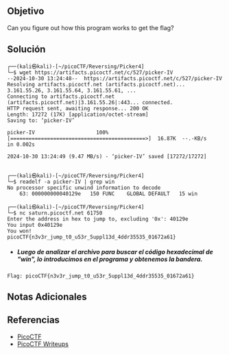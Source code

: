 ## Objetivo
Can you figure out how this program works to get the flag?
## Solución
```
┌──(kali㉿kali)-[~/picoCTF/Reversing/Picker4]
└─$ wget https://artifacts.picoctf.net/c/527/picker-IV
--2024-10-30 13:24:48--  https://artifacts.picoctf.net/c/527/picker-IV
Resolving artifacts.picoctf.net (artifacts.picoctf.net)... 3.161.55.26, 3.161.55.64, 3.161.55.61, ...
Connecting to artifacts.picoctf.net (artifacts.picoctf.net)|3.161.55.26|:443... connected.
HTTP request sent, awaiting response... 200 OK
Length: 17272 (17K) [application/octet-stream]
Saving to: ‘picker-IV’

picker-IV                    100%[============================================>]  16.87K  --.-KB/s    in 0.002s  

2024-10-30 13:24:49 (9.47 MB/s) - ‘picker-IV’ saved [17272/17272]

                                                                                                                  
┌──(kali㉿kali)-[~/picoCTF/Reversing/Picker4]
└─$ readelf -a picker-IV | grep win
No processor specific unwind information to decode
    63: 000000000040129e   150 FUNC    GLOBAL DEFAULT   15 win
                                                                                                                  
┌──(kali㉿kali)-[~/picoCTF/Reversing/Picker4]
└─$ nc saturn.picoctf.net 61750
Enter the address in hex to jump to, excluding '0x': 40129e
You input 0x40129e
You won!
picoCTF{n3v3r_jump_t0_u53r_5uppl13d_4ddr35535_01672a61}
```

- ##### Luego de analizar el archivo para buscar el código hexadecimal de "win", lo introducimos en el programa y obtenemos la bandera.
```
Flag: picoCTF{n3v3r_jump_t0_u53r_5uppl13d_4ddr35535_01672a61}
```
## Notas Adicionales
## Referencias
- [PicoCTF](https://play.picoctf.org)
- [PicoCTF Writeups](https://www.youtube.com/playlist?list=PLDo9DMLZyP6kTZ8Td37-LdbAx4-yNfHBl&authuser=0)